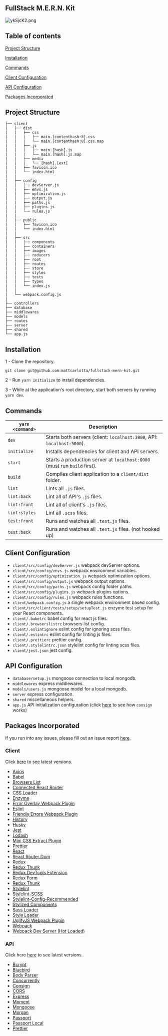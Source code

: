 ## FullStack M.E.R.N. Kit

![ykSjcK2.png](https://i.imgur.com/ykSjcK2.png)

## Table of contents

[Project Structure](#project-structure)

[Installation](#installation)

[Commands](#commands)

[Client Configuration](#client-configuration)

[API Configuration](#api-configuration)

[Packages Incorporated](#packages-incorporated)

## Project Structure

```
├── client
|   ├── dist
|   |   ├── css
|   |   |   ├── main.[contenthash:8].css
|   |   |   └── main.[contenthash:8].css.map
|   |   ├── js
|   |   |   ├── main.[hash].js
|   |   |   └── main.[hash].js.map
|   |   ├── media
|   |   |   └── [hash].[ext]
|   |   ├── favicon.ico
|   |   └── index.html
|   |
|   ├── config
|   |   ├── devServer.js
|   |   ├── envs.js
|   |   ├── optimization.js
|   |   ├── output.js
|   |   ├── paths.js
|   |   ├── plugins.js
|   |   └── rules.js
|   |
|   ├── public
|   |   ├── favicon.ico
|   |   └── index.html
|   |
|   ├── src
|   |   ├── components
|   |   ├── containers
|   |   ├── images
|   |   ├── reducers
|   |   ├── root
|   |   ├── routes
|   |   ├── store
|   |   ├── styles
|   |   ├── tests
|   |   ├── types
|   |   └── index.js
|   |
|   └── webpack.config.js
|
├── controllers
├── database
├── middlewares
├── models
├── routes
├── server
├── shared
└── app.js
```

## Installation

1 - Clone the repository.

```
git clone git@github.com:mattcarlotta/fullstack-mern-kit.git
```

2 - Run `yarn initialize` to install dependencies.

3 - While at the application's root directory, start both servers by running `yarn dev`.

## Commands

| `yarn <command>` | Description                                                              |
| ---------------- | ------------------------------------------------------------------------ |
| `dev`            | Starts both servers (client: `localhost:3000`, API: `localhost:5000`).   |
| `initialize`     | Installs dependencies for client and API servers.                        |
| `start`          | Starts a production server at `localhost:8080` (must run `build` first). |
| `build`          | Compiles client application to a `client/dist` folder.                   |
| `lint`           | Lints all `.js` files.                                                   |
| `lint:back`      | Lint all of API's `.js` files.                                           |
| `lint:front`     | Lint all of client's `.js` files.                                        |
| `lint:styles`    | Lint all `.scss` files.                                                  |
| `test:front`     | Runs and watches all `.test.js` files.                                   |
| `test:back`      | Runs and watches all `.test.js` files. (not hooked up)                   |

## Client Configuration

- `client/src/config/devServer.js` webpack devServer options.
- `client/src/config/envs.js` webpack environment variables.
- `client/src/config/optimization.js` webpack optimization options.
- `client/src/config/output.js` webpack output options.
- `client/src/config/paths.js` webpack config folder paths.
- `client/src/config/plugins.js` webpack plugins options.
- `client/src/config/rules.js` webpack rules functions.
- `client/webpack.config.js` a single webpack environment based config.
- `client/src/client/tests/setup/setupTest.js` enzyme test setup for your React components.
- `client/.babelrc` babel config for react js files.
- `client/.browserslistrc` browsers list config.
- `client/.eslintignore` eslint config for ignoring scss files.
- `client/.eslintrc` eslint config for linting js files.
- `client/.prettierc` prettier config.
- `client/.stylelintrc.json` stylelint config for linting scss files.
- `client/jest.json` jest config.

## API Configuration

- `database/setup.js` mongoose connection to local mongodb.
- `middlewares` express middlewares.
- `models/users.js` mongoose model for a local mongodb.
- `server` express configuration.
- `shared` miscellaneous helpers.
- `app.js` API initialization configuration (click <a href="https://github.com/jarradseers/consign#consign">here</a> to see how `consign` works)

## Packages Incorporated

If you run into any issues, please fill out an issue report <a href="https://github.com/mattcarlotta/fullstack-mern-kit/issues">here</a>.

### Client

Click <a href="https://github.com/mattcarlotta/fullstack-mern-kit/blob/master/client/package.json#L77-L162">here</a> to see latest versions.

- [Axios](https://github.com/axios/axios)
- [Babel](https://github.com/babel/babel)
- [Browsers List](https://github.com/browserslist/browserslist)
- [Connected React Router](https://github.com/supasate/connected-react-router)
- [CSS Loader](https://github.com/webpack-contrib/css-loader)
- [Enzyme](http://airbnb.io/enzyme/)
- [Error Overlay Webpack Plugin](https://github.com/smooth-code/error-overlay-webpack-plugin)
- [Eslint](https://github.com/eslint/eslint/)
- [Friendly Errors Webpack Plugin](https://github.com/geowarin/friendly-errors-webpack-plugin)
- [History](https://github.com/ReactTraining/history)
- [Husky](https://github.com/typicode/husky)
- [Jest](https://github.com/facebook/jest)
- [Lodash](https://github.com/lodash/lodash)
- [Mini CSS Extract Plugin](https://github.com/webpack-contrib/mini-css-extract-plugin)
- [Prettier](https://github.com/prettier/prettier)
- [React](https://github.com/facebook/react)
- [React Router Dom](https://github.com/ReactTraining/react-router/tree/master/packages/react-router-dom)
- [Redux](https://github.com/reduxjs/redux)
- [Redux Thunk](https://github.com/reduxjs/redux-thunk)
- [Redux DevTools Extension](https://github.com/zalmoxisus/redux-devtools-extension)
- [Redux Form](https://redux-form.com/)
- [Redux Thunk](https://github.com/reduxjs/redux-thunk)
- [Stylelint](https://stylelint.io/)
- [Stylelint-SCSS](https://github.com/kristerkari/stylelint-scss)
- [Stylelint-Config-Recommended](https://github.com/stylelint/stylelint-config-recommended)
- [Stylized Components](https://github.com/styled-components/styled-components)
- [Sass Loader](https://github.com/webpack-contrib/sass-loader)
- [Style Loader](https://github.com/webpack-contrib/style-loader)
- [UglifyJS Webpack Plugin](https://www.npmjs.com/package/uglifyjs-webpack-plugin)
- [Webpack](https://github.com/webpack/webpack)
- [Webpack Dev Server (Hot Loaded)](https://github.com/webpack/webpack-dev-server)

### API

Click here <a href="https://github.com/mattcarlotta/fullstack-mern-kit/blob/master/package.json#L67-L90">here</a> to see latest versions.

- [Bcrypt](https://github.com/kelektiv/node.bcrypt.js)
- [Bluebird](https://github.com/petkaantonov/bluebird)
- [Body Parser](https://github.com/expressjs/body-parser)
- [Concurrently](https://github.com/kimmobrunfeldt/concurrently)
- [Consign](https://github.com/jarradseers/consign)
- [CORS](https://github.com/expressjs/cors)
- [Express](http://expressjs.com/)
- [Moment](http://momentjs.com/)
- [Mongoose](https://mongoosejs.com/)
- [Morgan](https://github.com/expressjs/morgan)
- [Passport](http://www.passportjs.org/)
- [Passport Local](https://github.com/jaredhanson/passport-local)
- [Prettier](https://github.com/prettier/prettier)
